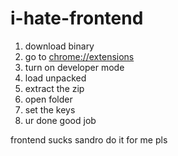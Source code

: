 # i-hate-frontend  
1. download binary
2. go to [chrome://extensions](chrome://extensions)
3. turn on developer mode
4. load unpacked
5. extract the zip
6. open folder
7. set the keys
8. ur done good job
  
frontend sucks sandro do it for me pls  
